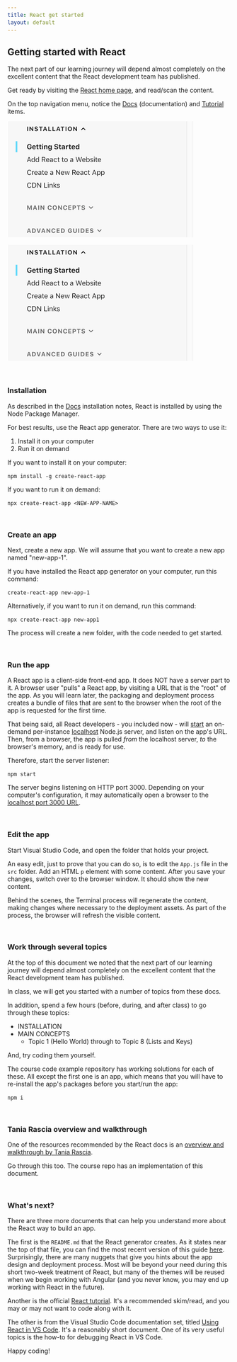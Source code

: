 ```yaml
---
title: React get started
layout: default
---
```


## Getting started with React

The next part of our learning journey will depend almost completely on the excellent content that the React development team has published. 

Get ready by visiting the [React home page](https://reactjs.org/), and read/scan the content.

On the top navigation menu, notice the [Docs](https://reactjs.org/docs/installation.html) (documentation) and [Tutorial](https://reactjs.org/tutorial/tutorial.html) items. 

![React web site](/media/react-docs-topics-install.png)

![React web site](/media/react-docs-topics-install.png)

<br>

### Installation

As described in the [Docs](https://reactjs.org/docs/installation.html) installation notes, React is installed by using the Node Package Manager. 

For best results, use the React app generator. There are two ways to use it:
1. Install it on your computer
2. Run it on demand

If you want to install it on your computer:

```text
npm install -g create-react-app
```

If you want to run it on demand:

```text
npx create-react-app <NEW-APP-NAME>
```

<br>

### Create an app

Next, create a new app. We will assume that you want to create a new app named "new-app-1". 

If you have installed the React app generator on your computer, run this command:

```text
create-react-app new-app-1
```

Alternatively, if you want to run it on demand, run this command:

```text
npx create-react-app new-app1
```

The process will create a new folder, with the code needed to get started.

<br>

### Run the app

A React app is a client-side front-end app. It does NOT have a server part to it. A browser user "pulls" a React app, by visiting a URL that is the "root" of the app. As you will learn later, the packaging and deployment process creates a bundle of files that are sent to the browser when the root of the app is requested for the first time. 

That being said, all React developers - you included now - will [start](https://docs.npmjs.com/cli/start) an on-demand per-instance [localhost](https://en.wikipedia.org/wiki/Localhost) Node.js server, and listen on the app's URL. Then, from a browser, the app is pulled *from* the localhost server, *to* the browser's memory, and is ready for use. 

Therefore, start the server listener:

```text
npm start
```

The server begins listening on HTTP port 3000. Depending on your computer's configuration, it may automatically open a browser to the [localhost port 3000 URL](http://localhost:3000/). 

<br>

### Edit the app

Start Visual Studio Code, and open the folder that holds your project. 

An easy edit, just to prove that you can do so, is to edit the `App.js` file in the `src` folder. Add an HTML `p` element with some content. After you save your changes, switch over to the browser window. It should show the new content. 

Behind the scenes, the Terminal process will regenerate the content, making changes where necessary to the deployment assets. As part of the process, the browser will refresh the visible content.

<br>

### Work through several topics

At the top of this document we noted that the next part of our learning journey will depend almost completely on the excellent content that the React development team has published. 

In class, we will get you started with a number of topics from these docs. 

In addition, spend a few hours (before, during, and after class) to go through these topics:
* INSTALLATION
* MAIN CONCEPTS
  * Topic 1 (Hello World) through to Topic 8 (Lists and Keys)

And, try coding them yourself. 

The course code example repository has working solutions for each of these. All except the first one is an app, which means that you will have to re-install the app's packages before you start/run the app:

```text
npm i
```

<br>

### Tania Rascia overview and walkthrough

One of the resources recommended by the React docs is an [overview and walkthrough by Tania Rascia](https://www.taniarascia.com/getting-started-with-react/). 

Go through this too. The course repo has an implementation of this document. 

<br>

### What's next?

There are three more documents that can help you understand more about the React way to build an app.

The first is the `README.md` that the React generator creates. As it states near the top of that file, you can find the most recent version of this guide [here](https://github.com/facebookincubator/create-react-app/blob/master/packages/react-scripts/template/README.md). Surprisingly, there are many nuggets that give you hints about the app design and deployment process. Most will be beyond your need during this short two-week treatment of React, but many of the themes will be reused when we begin working with Angular (and you never know, you may end up working with React in the future). 

Another is the official [React tutorial](https://reactjs.org/tutorial/tutorial.html). It's a recommended skim/read, and you may or may not want to code along with it.

The other is from the Visual Studio Code documentation set, titled [Using React in VS Code](https://code.visualstudio.com/docs/nodejs/reactjs-tutorial). It's a reasonably short document. One of its very useful topics is the how-to for debugging React in VS Code. 

Happy coding!

<br>
